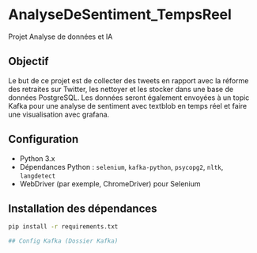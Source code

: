 # AnalyseDeSentiment_TempsReel
Projet Analyse de données et IA 


## Objectif
Le but de ce projet est de collecter des tweets en rapport avec la réforme des retraites sur Twitter, les nettoyer et les stocker dans une base de données PostgreSQL. Les données seront également envoyées à un topic Kafka pour une analyse de sentiment avec textblob en temps réel et faire une visualisation avec grafana.

## Configuration
- Python 3.x
- Dépendances Python : `selenium`, `kafka-python`, `psycopg2`, `nltk`, `langdetect`
- WebDriver (par exemple, ChromeDriver) pour Selenium

## Installation des dépendances
```bash
pip install -r requirements.txt

## Config Kafka (Dossier Kafka)
